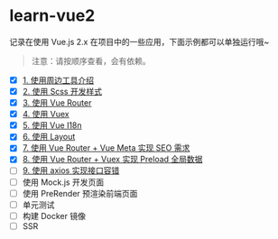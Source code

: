 # learn-vue2

记录在使用 Vue.js 2.x 在项目中的一些应用，下面示例都可以单独运行哦~

> 注意：请按顺序查看，会有依赖。

- [x] [1. 使用周边工具介绍](./1-info/)
- [x] [2. 使用 Scss 开发样式](./2-scss/)
- [x] [3. 使用 Vue Router](./3-router/)
- [x] [4. 使用 Vuex](./4-vuex/)
- [x] [5. 使用 Vue I18n](./5-i18n/)
- [x] [6. 使用 Layout](./6-layout/)
- [x] [7. 使用 Vue Router + Vue Meta 实现 SEO 需求](./7-seo/)
- [x] [8. 使用 Vue Router + Vuex 实现 Preload 全局数据](./8-preload/)
- [ ] [9. 使用 axios 实现接口容错](./9-axios/)
- [ ] 使用 Mock.js 开发页面
- [ ] 使用 PreRender 预渲染前端页面
- [ ] 单元测试
- [ ] 构建 Docker 镜像
- [ ] SSR